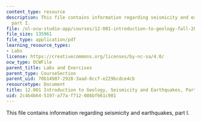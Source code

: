 ```yaml
---
content_type: resource
description: This file contains information regarding seismicity and earthquakes,
  part I.
file: /ol-ocw-studio-app/courses/12-001-introduction-to-geology-fall-2013/2c4b4b645197a77af712086bf661c981_MIT12_001F13_Lab5PartI.pdf
file_size: 135961
file_type: application/pdf
learning_resource_types:
- Labs
license: https://creativecommons.org/licenses/by-nc-sa/4.0/
ocw_type: OCWFile
parent_title: Labs and Exercises
parent_type: CourseSection
parent_uid: 70b14987-2928-3aad-0ccf-e229bcdce4cb
resourcetype: Document
title: 12.001 Introduction to Geology, Seismicity and Earthquakes, Part I
uid: 2c4b4b64-5197-a77a-f712-086bf661c981
---
```

This file contains information regarding seismicity and earthquakes, part I.